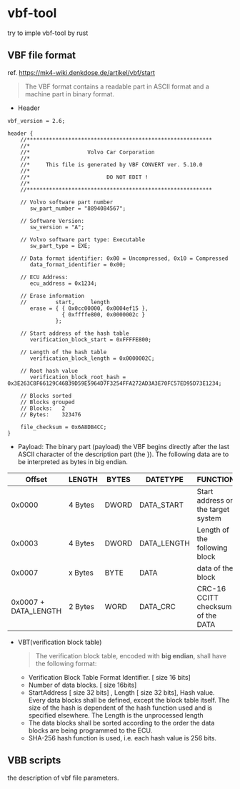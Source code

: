 # vbf-tool
try to imple vbf-tool by rust

## VBF file format 
ref. <https://mk4-wiki.denkdose.de/artikel/vbf/start>
> The VBF format contains a readable part in ASCII format and a machine part in binary format.
- Header
```
vbf_version = 2.6;

header {
    //**********************************************************
    //*
    //*                  Volvo Car Corporation
    //*
    //*     This file is generated by VBF CONVERT ver. 5.10.0
    //*
    //*                        DO NOT EDIT !
    //*
    //**********************************************************

    // Volvo software part number
       sw_part_number = "8894084567";

    // Software Version: 
       sw_version = "A";

    // Volvo software part type: Executable
       sw_part_type = EXE;

    // Data format identifier: 0x00 = Uncompressed, 0x10 = Compressed
       data_format_identifier = 0x00;

    // ECU Address: 
       ecu_address = 0x1234;

    // Erase information
    //         start,     length
       erase = { { 0x0cc00000, 0x0004ef15 },
                 { 0xffffe800, 0x0000002c }
               }; 

    // Start address of the hash table
       verification_block_start = 0xFFFFE800;

    // Length of the hash table
       verification_block_length = 0x0000002C;

    // Root hash value
       verification_block_root_hash = 0x3E263C8F66129C46B39D59E5964D7F3254FFA272AD3A3E70FC57ED95D73E1234;

    // Blocks sorted
    // Blocks grouped
    // Blocks:   2
    // Bytes:    323476

    file_checksum = 0x6A8DB4CC;
}
```
- Payload: The binary part (payload) the VBF begins directly after the last ASCII character of the description part (the }). The following data are to be interpreted as bytes in big endian.

| Offset               | **LENGTH** | **BYTES** | **DATETYPE** | **FUNCTION**                       | **SAMPLE** |
| -------------------- | ---------- | --------- | ------------ | ---------------------------------- | ---------- |
| 0x0000               | 4 Bytes    | DWORD     | DATA_START   | Start address on the target system | 0x000004F4 |
| 0x0003               | 4 Bytes    | DWORD     | DATA_LENGTH  | Length of the following block      |            |
| 0x0007               | x Bytes    | BYTE      | DATA         | data of the block                  |            |
| 0x0007 + DATA_LENGTH | 2 Bytes    | WORD      | DATA_CRC     | CRC-16 CCITT checksum of the DATA  |            |

- VBT(verification block table)  
    > The verification block table, encoded with **big endian**, shall have the following format:   
    - Verification Block Table Format Identifier. [ size 16 bits] 
    - Number of data blocks.  [ size 16bits]
    - StartAddress [ size 32 bits] , Length [ size 32 bits], Hash value.
    Every data blocks shall be defined, except the block table itself. The size of the hash is dependent of the hash function used and is specified elsewhere. The Length is the unprocessed length
    - The data blocks shall be sorted according to the order the data blocks are being programmed to the ECU.
    - SHA-256 hash function is used, i.e. each hash value is 256 bits. 

## VBB scripts

the description of vbf file parameters.
